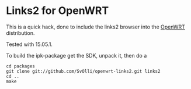 Links2 for OpenWRT
==================

This is a quick hack, done to include the links2 browser into the
[OpenWRT](https://openwrt.org/) distribution.

Tested with 15.05.1.

To build the ipk-package get the SDK, unpack it, then do a
```
cd packages
git clone git://github.com/SvOlli/openwrt-links2.git links2
cd ..
make
```
